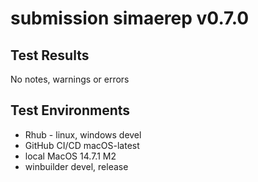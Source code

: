 # submission simaerep v0.7.0

## Test Results

No notes, warnings or errors

## Test Environments

- Rhub - linux, windows devel
- GitHub CI/CD macOS-latest
- local MacOS 14.7.1 M2
- winbuilder devel, release




